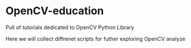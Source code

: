# OpenCV-education
Pull of tutorials dedicated to OpenCV Python Library

Here we will collect diffrenet scripts for futher exploring OpenCV analyze
